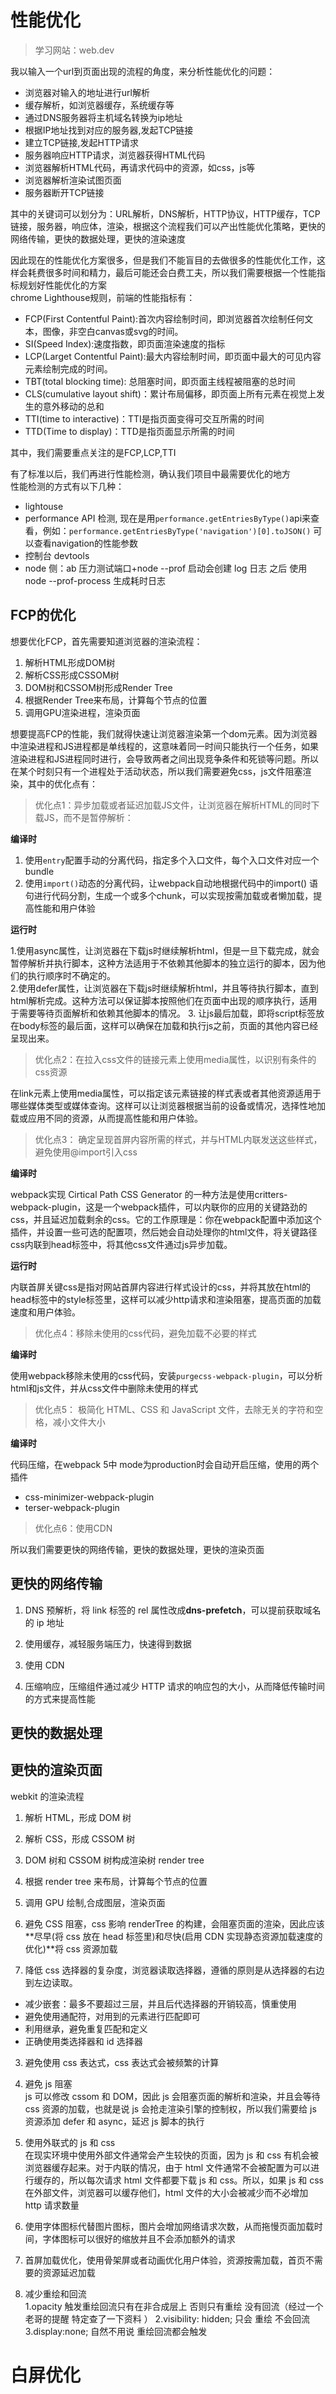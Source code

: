 # 性能优化

> 学习网站：web.dev


我以输入一个url到页面出现的流程的角度，来分析性能优化的问题：
- 浏览器对输入的地址进行url解析
- 缓存解析，如浏览器缓存，系统缓存等
- 通过DNS服务器将主机域名转换为ip地址
- 根据IP地址找到对应的服务器,发起TCP链接
- 建立TCP链接,发起HTTP请求
- 服务器响应HTTP请求，浏览器获得HTML代码
- 浏览器解析HTML代码，再请求代码中的资源，如css，js等
- 浏览器解析渲染试图页面
- 服务器断开TCP链接

其中的关键词可以划分为：URL解析，DNS解析，HTTP协议，HTTP缓存，TCP链接，服务器，响应体，渲染，根据这个流程我们可以产出性能优化策略，更快的网络传输，更快的数据处理，更快的渲染速度

因此现在的性能优化方案很多，但是我们不能盲目的去做很多的性能优化工作，这样会耗费很多时间和精力，最后可能还会白费工夫，所以我们需要根据一个性能指标规划好性能优化的方案  
chrome Lighthouse规则，前端的性能指标有：

- FCP(First Contentful Paint):首次内容绘制时间，即浏览器首次绘制任何文本，图像，非空白canvas或svg的时间。
- SI(Speed Index):速度指数，即页面渲染速度的指标
- LCP(Larget Contentful Paint):最大内容绘制时间，即页面中最大的可见内容元素绘制完成的时间。
- TBT(total blocking time): 总阻塞时间，即页面主线程被阻塞的总时间
- CLS(cumulative layout shift)：累计布局偏移，即页面上所有元素在视觉上发生的意外移动的总和
- TTI(time to interactive)：TTI是指页面变得可交互所需的时间
- TTD(Time to display)：TTD是指页面显示所需的时间

其中，我们需要重点关注的是FCP,LCP,TTI  

有了标准以后，我们再进行性能检测，确认我们项目中最需要优化的地方  
性能检测的方式有以下几种：

- lightouse
- performance API 检测, 现在是用`performance.getEntriesByType()`api来查看，例如：`performance.getEntriesByType('navigation')[0].toJSON()` 可以查看navigation的性能参数
- 控制台 devtools
- node 侧：ab 压力测试端口+node --prof 启动会创建 log 日志 之后 使用 node --prof-process 生成耗时日志

## FCP的优化  


想要优化FCP，首先需要知道浏览器的渲染流程：  
1. 解析HTML形成DOM树  
2. 解析CSS形成CSSOM树  
3. DOM树和CSSOM树形成Render Tree
4. 根据Render Tree来布局，计算每个节点的位置  
5. 调用GPU渲染进程，渲染页面  

想要提高FCP的性能，我们就得快速让浏览器渲染第一个dom元素。因为浏览器中渲染进程和JS进程都是单线程的，这意味着同一时间只能执行一个任务，如果渲染进程和JS进程同时进行，会导致两者之间出现竞争条件和死锁等问题。所以在某个时刻只有一个进程处于活动状态，所以我们需要避免css，js文件阻塞渲染，其中的优化点有：

> 优化点1：异步加载或者延迟加载JS文件，让浏览器在解析HTML的同时下载JS，而不是暂停解析：  

**编译时**

1. 使用`entry`配置手动的分离代码，指定多个入口文件，每个入口文件对应一个bundle  
2. 使用`import()`动态的分离代码，让webpack自动地根据代码中的import() 语句进行代码分割，生成一个或多个chunk，可以实现按需加载或者懒加载，提高性能和用户体验  


**运行时**

1.使用async属性，让浏览器在下载js时继续解析html，但是一旦下载完成，就会暂停解析并执行脚本，这种方法适用于不依赖其他脚本的独立运行的脚本，因为他们的执行顺序时不确定的。  
2.使用defer属性，让浏览器在下载js时继续解析html，并且等待执行脚本，直到html解析完成。这种方法可以保证脚本按照他们在页面中出现的顺序执行，适用于需要等待页面解析和依赖其他脚本的情况。 
3. 让js最后加载，即将script标签放在body标签的最后面，这样可以确保在加载和执行js之前，页面的其他内容已经呈现出来。


> 优化点2：在拉入css文件的链接元素上使用media属性，以识别有条件的css资源 

在link元素上使用media属性，可以指定该元素链接的样式表或者其他资源适用于哪些媒体类型或媒体查询。这样可以让浏览器根据当前的设备或情况，选择性地加载或应用不同的资源，从而提高性能和用户体验。  


> 优化点3： 确定呈现首屏内容所需的样式，并与HTML内联发送这些样式，避免使用@import引入css


**编译时**

webpack实现 Cirtical Path CSS Generator 的一种方法是使用critters-webpack-plugin，这是一个webpack插件，可以内联你的应用的关键路劲的css，并且延迟加载剩余的css。它的工作原理是：你在webpack配置中添加这个插件，并设置一些可选的配置项，然后她会自动处理你的html文件，将关键路径css内联到head标签中，将其他css文件通过js异步加载。


**运行时**

内联首屏关键css是指对网站首屏内容进行样式设计的css，并将其放在html的head标签中的style标签里，这样可以减少http请求和渲染阻塞，提高页面的加载速度和用户体验。  



> 优化点4：移除未使用的css代码，避免加载不必要的样式 


**编译时**

使用webpack移除未使用的css代码，安装`purgecss-webpack-plugin`，可以分析html和js文件，并从css文件中删除未使用的样式 


> 优化点5： 极简化 HTML、CSS 和 JavaScript 文件，去除无关的字符和空格，减小文件大小


**编译时**

代码压缩，在webpack 5中 mode为production时会自动开启压缩，使用的两个插件  
- css-minimizer-webpack-plugin
- terser-webpack-plugin 

> 优化点6：使用CDN







所以我们需要更快的网络传输，更快的数据处理，更快的渲染页面

## 更快的网络传输

1. DNS 预解析，将 link 标签的 rel 属性改成**dns-prefetch**，可以提前获取域名的 ip 地址

2. 使用缓存，减轻服务端压力，快速得到数据

3. 使用 CDN

4. 压缩响应，压缩组件通过减少 HTTP 请求的响应包的大小，从而降低传输时间的方式来提高性能

## 更快的数据处理

## 更快的渲染页面

webkit 的渲染流程

1. 解析 HTML，形成 DOM 树
2. 解析 CSS，形成 CSSOM 树
3. DOM 树和 CSSOM 树构成渲染树 render tree
4. 根据 render tree 来布局，计算每个节点的位置
5. 调用 GPU 绘制,合成图层，渲染页面

6. 避免 CSS 阻塞，css 影响 renderTree 的构建，会阻塞页面的渲染，因此应该**尽早(将 css 放在 head 标签里)和尽快(启用 CDN 实现静态资源加载速度的优化)**将 css 资源加载

7. 降低 css 选择器的复杂度，浏览器读取选择器，遵循的原则是从选择器的右边到左边读取。

- 减少嵌套：最多不要超过三层，并且后代选择器的开销较高，慎重使用
- 避免使用通配符，对用到的元素进行匹配即可
- 利用继承，避免重复匹配和定义
- 正确使用类选择器和 id 选择器

3. 避免使用 css 表达式，css 表达式会被频繁的计算

4. 避免 js 阻塞  
   js 可以修改 cssom 和 DOM，因此 js 会阻塞页面的解析和渲染，并且会等待 css 资源的加载，也就是说 js 会抢走渲染引擎的控制权，所以我们需要给 js 资源添加 defer 和 async，延迟 js 脚本的执行

5. 使用外联式的 js 和 css  
   在现实环境中使用外部文件通常会产生较快的页面，因为 js 和 css 有机会被浏览器缓存起来。对于内联的情况，由于 html 文件通常不会被配置为可以进行缓存的，所以每次请求 html 文件都要下载 js 和 css。所以，如果 js 和 css 在外部文件，浏览器可以缓存他们，html 文件的大小会被减少而不必增加 http 请求数量

6. 使用字体图标代替图片图标，图片会增加网络请求次数，从而拖慢页面加载时间，字体图标可以很好的缩放并且不会添加额外的请求

7. 首屏加载优化，使用骨架屏或者动画优化用户体验，资源按需加载，首页不需要的资源延迟加载

8. 减少重绘和回流  
  1.opacity 触发重绘回流只有在非合成层上 否则只有重绘 没有回流（经过一个老哥的提醒 特定查了一下资料 ）
  2.visibility: hidden; 只会 重绘 不会回流
  3.display:none; 自然不用说 重绘回流都会触发

# 白屏优化

